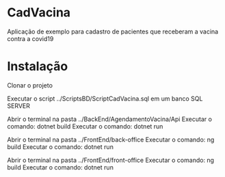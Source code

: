 # CadVacina
Aplicação de exemplo para cadastro de pacientes que receberam a vacina contra a covid19

# Instalação
Clonar o projeto

Executar o script ../ScriptsBD/ScriptCadVacina.sql em um banco SQL SERVER

Abrir o terminal na pasta ../BackEnd/AgendamentoVacina/Api
Executar o comando: dotnet build
Executar o comando: dotnet run

Abrir o terminal na pasta ../FrontEnd/back-office
Executar o comando: ng build
Executar o comando: dotnet run

Abrir o terminal na pasta ../FrontEnd/front-office
Executar o comando: ng build
Executar o comando: dotnet run